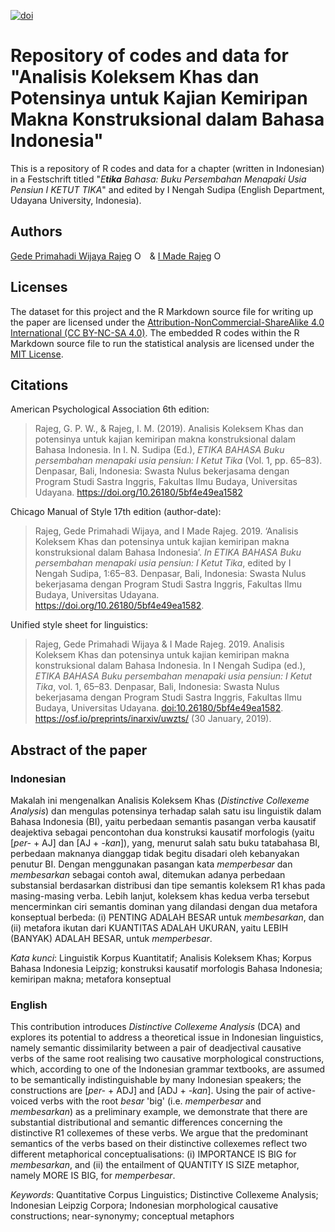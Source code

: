 
<!-- README.md is generated from README.Rmd. Please edit that file -->
[![doi](https://img.shields.io/badge/doi-10.26180/5bf4e49ea1582-blue.svg?style=popout&labelColor=lightgray&logo=data%3Aimage%2Fpng%3Bbase64%2CiVBORw0KGgoAAAANSUhEUgAAABYAAAAUCAYAAACJfM0wAAAFP0lEQVR42pWU61MTVxjG4zgKOvamtvUynVEIgkWrFQOEik0VWoEkkOxuZMkmIZfdJHtJyJVAqQZvWAcEJSHBQAERGYPoKCMkAokFDBA2BOVSO37wT6EbP9jWS63PzJnZ2XnPb855z%2FM%2BrHcJo4dTMXr0iJMWbHQvshs9y2mGCBfaMJ0LFMzkCL9kfaDWFCmpz6FMaD1Kj9ShcyOTF%2BYhbttSWndnOLMhwgGPR3KAlZnDALADc24sqdB%2F9r%2BownJyh1BmHC%2FT26s0sYcEMddX7l5K93tj6chknrhuOlvc2vODVIWDWrkQMTQxqxeCTBveCVxlThrlQNvO8eU7BVLyHHS%2BoRKNPew%2F%2BwTRe1dS8FBpSW3kMEBYyzRVxTKjSYAYfhNp7TqRocYsC975AqPDW98KDmfBW5krjg7lS84wm3rhpiYtGg9aW1YO4rdcudWTWaAFF2MWvtZSV97UXKkO369W0%2BNWNDbqVtPBaygd6MJoet0b4OfsoqRIDmgNcUE5X0rq4CtXFPi839EW32sLgSV4PV9tLKutN6pDgzg%2BP2CxzF921C7YVPZ4vdQSazHpo3cR1urqmn9BPfGMXe4%2F2aYAVkhMc4A%2BmQS3g%2FUN1WT8ht03tp94UAhqYJUZQEO3JOcXFFh75CDROZFm882yTzNtMrqXU%2B%2B0LaUqPE%2F3kJ3P0j9KMIsoKonlXk45wrx6tGtof8UMB8Q9hXKtAK%2B26mb7yKvTR8Xh4uJtGIatcy471%2Fuvf7N7RChEAvkQOcUrtf5ezCcGG%2FNk7XPptrbFtEetz9J3JMCQ2rSZRT2%2FmuR6%2Bi3X%2FQf7xpD1GBnOghzqkzhe3uFRGRd9b%2FgVPUnskVaacINIq%2Bv%2FvqI2miW2TPBEvtut3Aw%2FBK1N1JQiBiULpYN1eGzA61rcp%2Fcsp1pGtIXmu0cqjKpyQgRB%2FrWvg%2FGwf5MqNCCXXGo0JRxSI0LNUY4YjzBtnMoVCxM1ZQoqlQEHqhlrtWrpYapx4SeLd3G39e5ZrnGczxe9PMFr8oczNzXNF8mJBb8Z9raZi6SURXVST03kAl1TOUBxoob59zHT6KtJ5W53nmZ6uFszHzJY4pdqf106gbtnuepmWrz9dfAQF84YaOHgDYsiHTofOCVpaLQIpJQXhsmXrXgFLkWofKGMipUpzUiFx00qw%2Fe16sh9q36mn1A96AX4up93MhvWO1%2FwkhF%2FB9sA6WRjpQK8LZ5mM9LXcIwOKsp0NrtQZpjgy007%2FwYrzV8JESNZglB6PkLdEMiNDgFqrRbq7bYKpZFs%2FlGFBRQFksYnhbAq0K9DmNpHXMjWOf61s%2BEpYNLMjQ%2FCTS2IAKa0EIRvegVO6AWPlzz2HVhz8xisvHZcjnsLELn%2FKOwIZYP2oPwE3jm%2Bt6rmibNK2tOFKyS4dYoDOXpuH1C5VvbJ0OiwVRMLKP85IAIM2%2FjyYzZbtGUqGxxhQuZ0JBu4PpMHYCER39zbd4hsX0hxnFlQmbG5oAmw%2FHJKL9IqZw%2BB9u7hAxbXUoZLO3fPo4kGfImRfmsI0UxeDDbnb%2B8IZ15sp%2FdomIm65V5O056KE4QmNlYrv9lFFSOk0Vcgq5rOBrp94UyCGQobMevaUhkPf8r6L7Wv7N3OwB4yfibPxWGcivVK0bkxv2biHsKXUXUSKeV6nAugU7mg1BtPv9S2yO7perErmfU%2Bra6y1nQsZ25up1nrUHqUCfrApDrgzxZqrL3Mo170FSC8x0zQMwugVllJ7XTKJ6wPlWY2uJuxUg5kuryBsdIFvsygC%2FMqkx9zxEcTMfu%2B%2FX8BYwZV%2FHPwUmAAAAAASUVORK5CYII%3D)](http://dx.doi.org/10.26180/5bf4e49ea1582)

Repository of codes and data for "Analisis Koleksem Khas dan Potensinya untuk Kajian Kemiripan Makna Konstruksional dalam Bahasa Indonesia"
===========================================================================================================================================

This is a repository of R codes and data for a chapter (written in Indonesian) in a Festschrift titled "*E**tika** Bahasa: Buku Persembahan Menapaki Usia Pensiun I KETUT TIKA*" and edited by I Nengah Sudipa (English Department, Udayana University, Indonesia).

Authors
-------

[Gede Primahadi Wijaya Rajeg](https://figshare.com/authors/Gede_Primahadi_Wijaya_Rajeg/1234749) <a itemprop="sameAs" content="https://orcid.org/0000-0002-2047-8621" href="https://orcid.org/0000-0002-2047-8621" target="orcid.widget" rel="noopener noreferrer" style="vertical-align:top;"><img src="https://orcid.org/sites/default/files/images/orcid_16x16.png" style="width:1em;margin-right:.5em;" alt="ORCID iD icon"></a> & [I Made Rajeg](https://figshare.com/authors/I_Made_Rajeg/4052377) <a itemprop="sameAs" content="https://orcid.org/0000-0001-8989-0203" href="https://orcid.org/0000-0001-8989-0203" target="orcid.widget" rel="noopener noreferrer" style="vertical-align:top;"><img src="https://orcid.org/sites/default/files/images/orcid_16x16.png" style="width:1em;margin-right:.5em;" alt="ORCID iD icon"></a>

Licenses
--------

The dataset for this project and the R Markdown source file for writing up the paper are licensed under the [Attribution-NonCommercial-ShareAlike 4.0 International (CC BY-NC-SA 4.0)](https://creativecommons.org/licenses/by-nc-sa/4.0/). The embedded R codes within the R Markdown source file to run the statistical analysis are licensed under the [MIT License](https://github.com/gederajeg/analisis_koleksem_khas/blob/master/LICENSE).

Citations
---------

American Psychological Association 6th edition:

> Rajeg, G. P. W., & Rajeg, I. M. (2019). Analisis Koleksem Khas dan potensinya untuk kajian kemiripan makna konstruksional dalam Bahasa Indonesia. In I. N. Sudipa (Ed.), *ETIKA BAHASA Buku persembahan menapaki usia pensiun: I Ketut Tika* (Vol. 1, pp. 65–83). Denpasar, Bali, Indonesia: Swasta Nulus bekerjasama dengan Program Studi Sastra Inggris, Fakultas Ilmu Budaya, Universitas Udayana. <https://doi.org/10.26180/5bf4e49ea1582>

Chicago Manual of Style 17th edition (author-date):

> Rajeg, Gede Primahadi Wijaya, and I Made Rajeg. 2019. ‘Analisis Koleksem Khas dan potensinya untuk kajian kemiripan makna konstruksional dalam Bahasa Indonesia’. *In ETIKA BAHASA Buku persembahan menapaki usia pensiun: I Ketut Tika*, edited by I Nengah Sudipa, 1:65–83. Denpasar, Bali, Indonesia: Swasta Nulus bekerjasama dengan Program Studi Sastra Inggris, Fakultas Ilmu Budaya, Universitas Udayana. <https://doi.org/10.26180/5bf4e49ea1582>.

Unified style sheet for linguistics:

> Rajeg, Gede Primahadi Wijaya & I Made Rajeg. 2019. Analisis Koleksem Khas dan potensinya untuk kajian kemiripan makna konstruksional dalam Bahasa Indonesia. In I Nengah Sudipa (ed.), *ETIKA BAHASA Buku persembahan menapaki usia pensiun: I Ketut Tika*, vol. 1, 65–83. Denpasar, Bali, Indonesia: Swasta Nulus bekerjasama dengan Program Studi Sastra Inggris, Fakultas Ilmu Budaya, Universitas Udayana. <doi:10.26180/5bf4e49ea1582>. <https://osf.io/preprints/inarxiv/uwzts/> (30 January, 2019).

Abstract of the paper
---------------------

### Indonesian

Makalah ini mengenalkan Analisis Koleksem Khas (*Distinctive Collexeme Analysis*) dan mengulas potensinya terhadap salah satu isu linguistik dalam Bahasa Indonesia (BI), yaitu perbedaan semantis pasangan verba kausatif deajektiva sebagai pencontohan dua konstruksi kausatif morfologis (yaitu \[*per-* + AJ\] dan \[AJ + *-kan*\]), yang, menurut salah satu buku tatabahasa BI, perbedaan maknanya dianggap tidak begitu disadari oleh kebanyakan penutur BI. Dengan menggunakan pasangan kata *memperbesar* dan *membesarkan* sebagai contoh awal, ditemukan adanya perbedaan substansial berdasarkan distribusi dan tipe semantis koleksem R1 khas pada masing-masing verba. Lebih lanjut, koleksem khas kedua verba tersebut mencerminkan ciri semantis dominan yang dilandasi dengan dua metafora konseptual berbeda: (i) PENTING ADALAH BESAR untuk *membesarkan*, dan (ii) metafora ikutan dari KUANTITAS ADALAH UKURAN, yaitu LEBIH (BANYAK) ADALAH BESAR, untuk *memperbesar*.

*Kata kunci*: Linguistik Korpus Kuantitatif; Analisis Koleksem Khas; Korpus Bahasa Indonesia Leipzig; konstruksi kausatif morfologis Bahasa Indonesia; kemiripan makna; metafora konseptual

### English

This contribution introduces *Distinctive Collexeme Analysis* (DCA) and explores its potential to address a theoretical issue in Indonesian linguistics, namely semantic dissimilarity between a pair of deadjectival causative verbs of the same root realising two causative morphological constructions, which, according to one of the Indonesian grammar textbooks, are assumed to be semantically indistinguishable by many Indonesian speakers; the constructions are \[*per-* + ADJ\] and \[ADJ + *-kan*\]. Using the pair of active-voiced verbs with the root *besar* 'big' (i.e. *memperbesar* and *membesarkan*) as a preliminary example, we demonstrate that there are substantial distributional and semantic differences concerning the distinctive R1 collexemes of these verbs. We argue that the predominant semantics of the verbs based on their distinctive collexemes reflect two different metaphorical conceptualisations: (i) IMPORTANCE IS BIG for *membesarkan*, and (ii) the entailment of QUANTITY IS SIZE metaphor, namely MORE IS BIG, for *memperbesar*.

*Keywords*: Quantitative Corpus Linguistics; Distinctive Collexeme Analysis; Indonesian Leipzig Corpora; Indonesian morphological causative constructions; near-synonymy; conceptual metaphors
